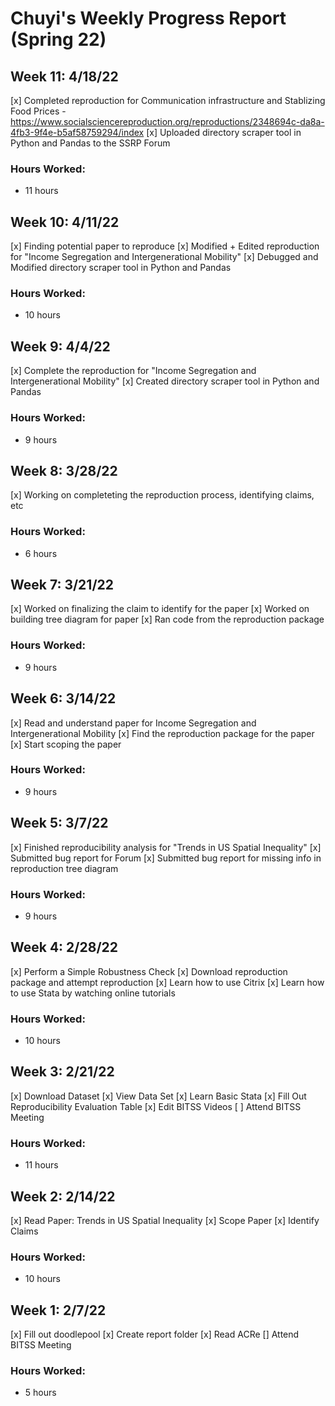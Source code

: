 # Chuyi's Weekly Progress Report (Spring 22)

## Week 11: 4/18/22
[x] Completed reproduction for Communication infrastructure and Stablizing Food Prices - 
https://www.socialsciencereproduction.org/reproductions/2348694c-da8a-4fb3-9f4e-b5af58759294/index
[x] Uploaded directory scraper tool in Python and Pandas to the SSRP Forum
### Hours Worked:
- 11 hours


## Week 10: 4/11/22
[x] Finding potential paper to reproduce
[x] Modified + Edited reproduction for "Income Segregation and Intergenerational Mobility"
[x] Debugged and Modified directory scraper tool in Python and Pandas
### Hours Worked:
- 10 hours

## Week 9: 4/4/22
[x] Complete the reproduction for "Income Segregation and Intergenerational Mobility"
[x] Created directory scraper tool in Python and Pandas
### Hours Worked:
- 9 hours

## Week 8: 3/28/22
[x] Working on completeting the reproduction process, identifying claims, etc
### Hours Worked:
- 6 hours

## Week 7: 3/21/22
[x] Worked on finalizing the claim to identify for the paper
[x] Worked on building tree diagram for paper
[x] Ran code from the reproduction package
### Hours Worked:
- 9 hours

## Week 6: 3/14/22
[x] Read and understand paper for Income Segregation and Intergenerational Mobility
[x] Find the reproduction package for the paper
[x] Start scoping the paper
### Hours Worked:
- 9 hours

## Week 5: 3/7/22
[x] Finished reproducibility analysis for "Trends in US Spatial Inequality"
[x] Submitted bug report for Forum
[x] Submitted bug report for missing info in reproduction tree diagram
### Hours Worked:
- 9 hours

## Week 4: 2/28/22
[x] Perform a Simple Robustness Check
[x] Download reproduction package and attempt reproduction
[x] Learn how to use Citrix
[x] Learn how to use Stata by watching online tutorials
### Hours Worked:
- 10 hours

## Week 3: 2/21/22
[x] Download Dataset
[x] View Data Set
[x] Learn Basic Stata
[x] Fill Out Reproducibility Evaluation Table
[x] Edit BITSS Videos
[ ] Attend BITSS Meeting
### Hours Worked:
- 11 hours

## Week 2: 2/14/22
[x] Read Paper: Trends in US Spatial Inequality
[x] Scope Paper
[x] Identify Claims
### Hours Worked:
- 10 hours

## Week 1: 2/7/22
[x] Fill out doodlepool
[x] Create report folder
[x] Read ACRe
[] Attend BITSS Meeting
### Hours Worked:
- 5 hours


